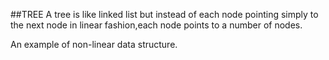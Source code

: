 ##TREE
A tree is like linked list but instead of each node pointing simply to the next node in linear fashion,each node points to a number of nodes.

An example of non-linear data structure.
